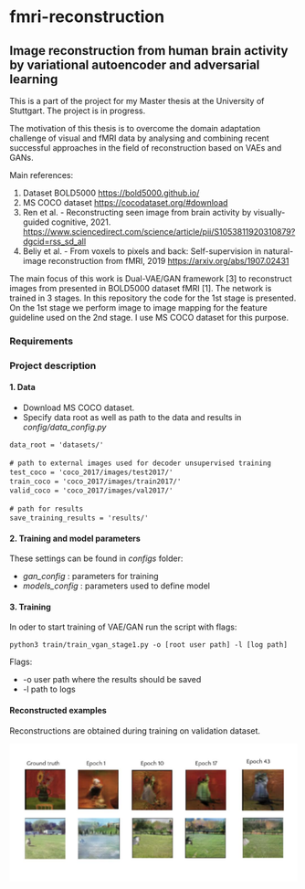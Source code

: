 # fmri-reconstruction
## Image reconstruction from human brain activity by variational autoencoder and adversarial learning

This is a part of the project for my Master thesis at the University of Stuttgart. The project is in progress.

The motivation of this thesis is to overcome the domain adaptation challenge of visual and fMRI data by analysing and 
combining recent successful approaches in the field of reconstruction based on VAEs and GANs. 


Main references: 

   1. Dataset BOLD5000 https://bold5000.github.io/
   2. MS COCO dataset https://cocodataset.org/#download
   3. Ren et al. - Reconstructing seen image from brain activity by visually-guided cognitive, 2021.
      https://www.sciencedirect.com/science/article/pii/S1053811920310879?dgcid=rss_sd_all
   4. Beliy et al. - From voxels to pixels and back: Self-supervision in natural-image reconstruction from fMRI, 2019
      https://arxiv.org/abs/1907.02431
   
The main focus of this work is Dual-VAE/GAN framework [3] to reconstruct images from presented in BOLD5000 dataset fMRI [1]. 
The network is trained in 3 stages. In this repository the code for the 1st stage is presented. 
On the 1st stage we perform image to image mapping for the feature guideline used on the 2nd stage. 
I use MS COCO dataset for this purpose.


### Requirements



### Project description

#### 1. Data

* Download MS COCO dataset.
* Specify data root as well as path to the data and results in *config/data_config.py* 


```
data_root = 'datasets/'

# path to external images used for decoder unsupervised training
test_coco = 'coco_2017/images/test2017/'
train_coco = 'coco_2017/images/train2017/'
valid_coco = 'coco_2017/images/val2017/'

# path for results
save_training_results = 'results/'

```

#### 2. Training and model parameters

These settings can be found in *configs* folder:

* *gan_config* : parameters for training
* *models_config* : parameters used to define model


#### 3. Training

In oder to start training of VAE/GAN run the script with flags:

```
python3 train/train_vgan_stage1.py -o [root user path] -l [log path]
```

  Flags:
  * -o user path where the results should be saved 
  * -l path to logs

#### Reconstructed examples

Reconstructions are obtained during training on validation dataset.

![Reconstructions per epoch](docs/reconstructions.png)